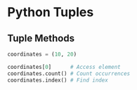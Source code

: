 # Python Tuples

## Tuple Methods
```python
coordinates = (10, 20)

coordinates[0]      # Access element
coordinates.count() # Count occurrences  
coordinates.index() # Find index
